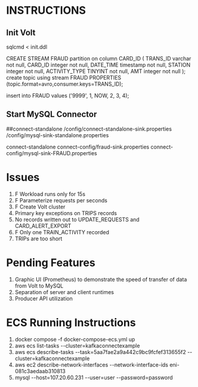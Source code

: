 # INSTRUCTIONS

## Init Volt
sqlcmd < init.ddl

CREATE STREAM FRAUD partition on column CARD_ID (
  TRANS_ID varchar not null,
  CARD_ID integer not null,
  DATE_TIME timestamp not null,
  STATION integer not null,
  ACTIVITY_TYPE TINYINT not null,
  AMT integer not null
);
create topic using stream FRAUD PROPERTIES (topic.format=avro,consumer.keys=TRANS_ID);

insert into FRAUD values ('9999', 1, NOW, 2, 3, 4);

## Start MySQL Connector
##connect-standalone /config/connect-standalone-sink.properties /config/mysql-sink-standalone.properties 

connect-standalone connect-config/fraud-sink.properties connect-config/mysql-sink-FRAUD.properties

# Issues

1. F Workload runs only for 15s
2. F Parameterize requests per seconds
3. F Create Volt cluster
4. Primary key exceptions on TRIPS records
5. No records written out to UPDATE_REQUESTS and CARD_ALERT_EXPORT
6. F Only one TRAIN_ACTIVITY recorded
7. TRIPs are too short

# Pending Features

1. Graphic UI (Prometheus) to demonstrate the speed of transfer of data from Volt to MySQL
2. Separation of server and client runtimes
3. Producer API utilization


# ECS Running Instructions
1. docker compose -f docker-compose-ecs.yml up
2. aws ecs list-tasks --cluster=kafkaconnectexample
3. aws ecs describe-tasks --task=5aa7fae2a9a442c9bc9fcfef313655f2 --cluster=kafkaconnectexample
4. aws ec2 describe-network-interfaces --network-interface-ids eni-081c3aedaab310813
5. mysql --host=107.20.60.231 --user=user --password=password

